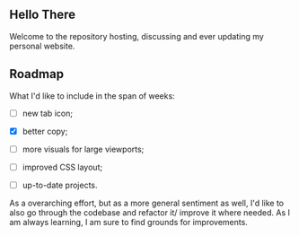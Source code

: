 ## Hello There

<!-- please note, this readme was re-initialized on the 4th of September, to refactor and refresh the website -->

Welcome to the repository hosting, discussing and ever updating my personal website.

## Roadmap

What I'd like to include in the span of weeks:

- [ ] new tab icon;

- [x] better copy;

- [ ] more visuals for large viewports;

- [ ] improved CSS layout;

- [ ] up-to-date projects.

As a overarching effort, but as a more general sentiment as well, I'd like to also go through the codebase and refactor it/ improve it where needed. As I am always learning, I am sure to find grounds for improvements.

